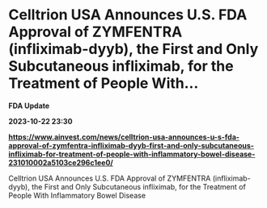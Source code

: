 # Celltrion USA Announces U.S. FDA Approval of ZYMFENTRA (infliximab-dyyb), the First and Only Subcutaneous infliximab, for the Treatment of People With...
**FDA Update**

**2023-10-22 23:30**

**https://www.ainvest.com/news/celltrion-usa-announces-u-s-fda-approval-of-zymfentra-infliximab-dyyb-first-and-only-subcutaneous-infliximab-for-treatment-of-people-with-inflammatory-bowel-disease-231010002a5103ce296c1ee0/**

Celltrion USA Announces U.S. FDA Approval of ZYMFENTRA (infliximab-dyyb), the First and Only Subcutaneous infliximab, for the Treatment of People With Inflammatory Bowel Disease